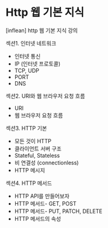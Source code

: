 # Http 웹 기본 지식
[inflean] http 웹 기본 지식 강의

섹션1. 인터넷 네트워크
- 인터넷 통신
- IP (인터넷 프로토콜)
- TCP, UDP
- PORT
- DNS 

섹션2. URI와 웹 브라우저 요청 흐름
-  URI
-  웹 브라우저 요청 흐름

섹션3. HTTP 기본
- 모든 것이 HTTP
- 클라이언트 서버 구조
- Stateful, Stateless
- 비 연결성 (connectionless)
- HTTP 메시지

섹션4. HTTP 메서드
- HTTP API를 만들어보자
- HTTP 메서드- GET, POST 
- HTTP 메서드- PUT, PATCH, DELETE
- HTTP 메서드의 속성
